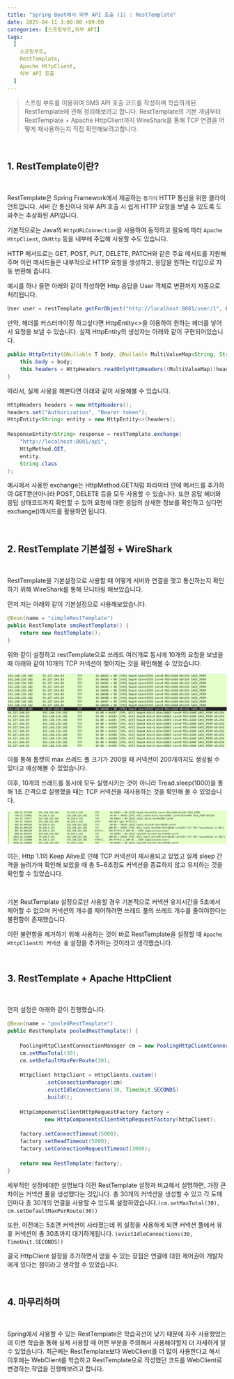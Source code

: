 ```yaml
---
title: "Spring Boot에서 외부 API 호출 (1) : RestTemplate"
date: 2025-04-11 3:00:00 +09:00
categories: [스프링부트,외부 API]
tags:
  [
    스프링부트,
    RestTemplate,
    Apache HttpClient,
    외부 API 호출
  ]
---
```


> 스프링 부트를 이용하여 SMS API 호출 코드를 작성하며 학습하게된 RestTemplate에 관해 정리해보려고 합니다. RestTemplate의 기본 개념부터 RestTemplate + Apache HttpClient까지 WireShark를 통해 TCP 연결을 어떻게 재사용하는지 직접 확인해보려고합니다.

<br>

## 1. RestTemplate이란?

<br>

RestTemplate은 Spring Framework에서 제공하는 `동기식` HTTP 통신을 위한 클라이언트입니다. 서버 간 통신이나 외부 API 호출 시 쉽게 HTTP 요청을 보낼 수 있도록 도와주는 추상화된 API입니다.

기본적으로는 Java의 `HttpURLConnection`을 사용하여 동작하고 필요에 따라 `Apache HttpClient`, `OkHttp` 등을 내부에 주입해 사용할 수도 있습니다.

HTTP 메서드로는 GET, POST, PUT, DELETE, PATCH와 같은 주요 메서드를 지원해 주며 이런 메서드들은 내부적으로 HTTP 요청을 생성하고, 응답을 원하는 타입으로 자동 변환해 줍니다.

예시를 하나 들면 아래와 같이 작성하면 Http 응답을 User 객체로 변환까지 자동으로 처리됩니다.

```java
User user = restTemplate.getForObject("http://localhost:8081/user/1", User.class);
```

만약, 헤더를 커스터마이징 하고싶다면 HttpEntity<>을 이용하여 원하는 헤더를 넣어서 요청을 보낼 수 있습니다. 실제 HttpEntity의 생성자는 아래와 같이 구현되어있습니다.

```java
public HttpEntity(@Nullable T body, @Nullable MultiValueMap<String, String> headers) {
    this.body = body;
    this.headers = HttpHeaders.readOnlyHttpHeaders((MultiValueMap)(headers != null ? headers : new HttpHeaders()));
}
```

따라서, 실제 사용을 해본다면 아래와 같이 사용해볼 수 있습니다.

```java
HttpHeaders headers = new HttpHeaders();
headers.set("Authorization", "Bearer token");
HttpEntity<String> entity = new HttpEntity<>(headers);

ResponseEntity<String> response = restTemplate.exchange(
    "http://localhost:8081/api",
    HttpMethod.GET,
    entity,
    String.class
);
```

예시에서 사용한 exchange는 HttpMethod.GET처럼 파라미터 안에 메서드를 추가하여 GET뿐만아니라 POST, DELETE 등을 모두 사용할 수 있습니다. 또한 응답 헤더와 응답 상태코드까지 확인할 수 있어 요청에 대한 응답의 상세한 정보를 확인하고 싶다면 exchange()메서드를 활용하면 됩니다.

<br>

## 2. RestTemplate 기본설정 + WireShark

<br>

RestTemplate을 기본설정으로 사용할 때 어떻게 서버와 연결을 맺고 통신하는지 확인하기 위해 WireShark를 통해 모니터링 해보았습니다.

먼저 저는 아래와 같이 기본설정으로 사용해보았습니다. 

```java
@Bean(name = "simpleRestTemplate")
public RestTemplate smsRestTemplate() {
    return new RestTemplate();
}
```

위와 같이 설정하고 restTemplate으로 쓰레드 여러개로 동시에 10개의 요청을 보냈을 때 아래와 같이 10개의 TCP 커넥션이 맺어지는 것을 확인해볼 수 있었습니다.

![image](/assets/img/post/rest_template/1.png)

이를 통해 톰캣의 max 쓰레드 풀 크기가 200일 때 커넥션이 200개까지도 생성될 수 있다고 예상해볼 수 있었습니다.

이후, 10개의 쓰레드를 동시에 모두 실행시키는 것이 아니라 Tread.sleep(1000)을 통해 1초 간격으로 실행했을 때는 TCP 커넥션을 재사용하는 것을 확인해 볼 수 있었습니다.

![image](/assets/img/post/rest_template/2.png)

이는, Http 1.1의 Keep Alive로 인해 TCP 커넥션이 재사용되고 있었고 실제 sleep 간격을 늘려가며 확인해 보았을 때 총 5~6초정도 커넥션을 종료하지 않고 유지하는 것을 확인할 수 있었습니다.

<br>

기본 RestTemplate 설정으로만 사용할 경우 기본적으로 커넥션 유지시간을 5초에서 제어할 수 없으며 커넥션의 개수를 제어하려면 쓰레드 풀의 쓰레드 개수를 줄여야한다는 불편함이 존재했습니다.

이런 불편함을 제거하기 위해 사용하는 것이 바로 RestTemplate을 설정할 때 `Apache HttpClient의 커넥션 풀` 설정을 추가하는 것이라고 생각했습니다.

<br>

## 3. RestTemplate + Apache HttpClient

<br>

먼저 설정은 아래와 같이 진행했습니다.

```java
@Bean(name = "pooledRestTemplate")
public RestTemplate pooledRestTemplate() {

    PoolingHttpClientConnectionManager cm = new PoolingHttpClientConnectionManager();
    cm.setMaxTotal(30);
    cm.setDefaultMaxPerRoute(30);

    HttpClient httpClient = HttpClients.custom()
            .setConnectionManager(cm)
            .evictIdleConnections(30, TimeUnit.SECONDS)
            .build();

    HttpComponentsClientHttpRequestFactory factory =
            new HttpComponentsClientHttpRequestFactory(httpClient);

    factory.setConnectTimeout(5000);
    factory.setReadTimeout(5000);
    factory.setConnectionRequestTimeout(3000);

    return new RestTemplate(factory);
}
```

세부적인 설정에대한 설명보다 이전 RestTemplate 설정과 비교해서 설명하면, 가장 큰 차이는 커넥션 풀을 생성했다는 것입니다. 총 30개의 커넥션을 생성할 수 있고 각 도메인마다 총 30개의 연결을 사용할 수 있도록 설정하였습니다.`(cm.setMaxTotal(30), cm.setDefaultMaxPerRoute(30))`

또한, 이전에는 5초면 커넥션이 사라졌는데 위 설정을 사용하게 되면 커넥션 풀에서 유휴 커넥션이 총 30초까지 대기하게됩니다. `(evictIdleConnections(30, TimeUnit.SECONDS))`

결국 HttpClient 설정을 추가하면서 얻을 수 있는 장점은 연결에 대한 제어권이 개발자에게 있다는 점이라고 생각할 수 있었습니다.

<br>

## 4. 마무리하며

<br>

Spring에서 사용할 수 있는 RestTemplate은 학습곡선이 낮기 때문에 자주 사용했었는데 이번 학습을 통해 실제 사용할 때 어떤 부분을 주의해서 사용해야할지 더 자세하게 알 수 있었습니다. 최근에는 RestTemplate보다 WebClient를 더 많이 사용한다고 해서 이후에는 WebClient를 학습하고 RestTemplate으로 작성했던 코드를 WebClient로 변경하는 작업을 진행해보려고 합니다.
